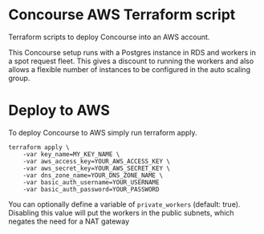 # Concourse AWS Terraform script
Terraform scripts to deploy Concourse into an AWS account.

This Concourse setup runs with a Postgres instance in RDS and workers in a spot request fleet.
This gives a discount to running the workers and also allows a flexible number of instances to be configured in the auto scaling group.

# Deploy to AWS
To deploy Concourse to AWS simply run terraform apply. 
```
terraform apply \
    -var key_name=MY_KEY_NAME \
    -var aws_access_key=YOUR_AWS_ACCESS_KEY \
    -var aws_secret_key=YOUR_AWS_SECRET_KEY \
    -var dns_zone_name=YOUR_DNS_ZONE_NAME \
    -var basic_auth_username=YOUR_USERNAME 
    -var basic_auth_password=YOUR_PASSWORD 
```

You can optionally define a variable of `private_workers` (default: true).
 Disabling this value will put the workers in the public subnets, which negates the need for a NAT gateway